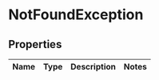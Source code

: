 
# NotFoundException

## Properties
Name | Type | Description | Notes
------------ | ------------- | ------------- | -------------



